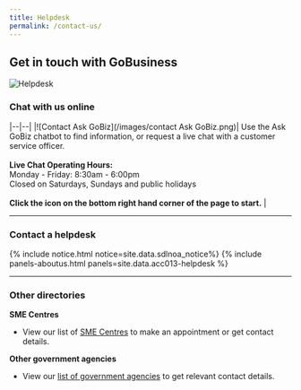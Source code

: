```yaml
---
title: Helpdesk
permalink: /contact-us/
---
```


## Get in touch with GoBusiness

![Helpdesk](/images/Helpdesk.jpg)

### Chat with us online

|--|--|
|![Contact Ask GoBiz](/images/contact Ask GoBiz.png)| Use the Ask GoBiz chatbot to find information, or request a live chat with a customer service officer. <br><br>**Live Chat Operating Hours:**<br>Monday - Friday: 8:30am - 6:00pm<br>Closed on Saturdays, Sundays and public holidays<br><br>**Click the icon on the bottom right hand corner of the page to start.** |

----

<h3>Contact a helpdesk</h3>

{% include notice.html notice=site.data.sdlnoa_notice%} 
{% include panels-aboutus.html panels=site.data.acc013-helpdesk %}

----

<h3>Other directories</h3>

<b>SME Centres</b><br>

* View our list of [SME Centres](/contact-us/sme-centres) to make an appointment or get contact details.

<b>Other government agencies</b><br>

* View our [list of government agencies](/contact-us/agencies) to get relevant contact details.

<script src="/jquery/jquery.min.js"></script>
<script src="/jquery/resize-tables.js"></script>
